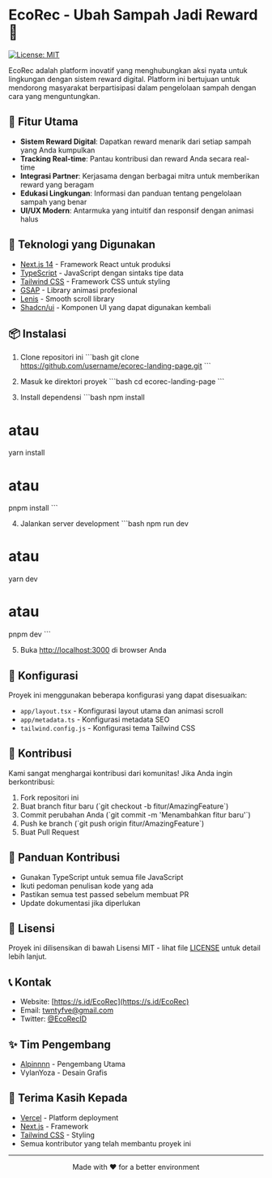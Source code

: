 # EcoRec - Ubah Sampah Jadi Reward 🌱

[![License: MIT](https://img.shields.io/badge/License-MIT-green.svg)](https://opensource.org/licenses/MIT)

EcoRec adalah platform inovatif yang menghubungkan aksi nyata untuk lingkungan dengan sistem reward digital. Platform ini bertujuan untuk mendorong masyarakat berpartisipasi dalam pengelolaan sampah dengan cara yang menguntungkan.

## 🎯 Fitur Utama

- **Sistem Reward Digital**: Dapatkan reward menarik dari setiap sampah yang Anda kumpulkan
- **Tracking Real-time**: Pantau kontribusi dan reward Anda secara real-time
- **Integrasi Partner**: Kerjasama dengan berbagai mitra untuk memberikan reward yang beragam
- **Edukasi Lingkungan**: Informasi dan panduan tentang pengelolaan sampah yang benar
- **UI/UX Modern**: Antarmuka yang intuitif dan responsif dengan animasi halus

## 🚀 Teknologi yang Digunakan

- [Next.js 14](https://nextjs.org/) - Framework React untuk produksi
- [TypeScript](https://www.typescriptlang.org/) - JavaScript dengan sintaks tipe data
- [Tailwind CSS](https://tailwindcss.com/) - Framework CSS untuk styling
- [GSAP](https://greensock.com/gsap/) - Library animasi profesional
- [Lenis](https://github.com/studio-freight/lenis) - Smooth scroll library
- [Shadcn/ui](https://ui.shadcn.com/) - Komponen UI yang dapat digunakan kembali

## 📦 Instalasi

1. Clone repositori ini
\`\`\`bash
git clone https://github.com/username/ecorec-landing-page.git
\`\`\`

2. Masuk ke direktori proyek
\`\`\`bash
cd ecorec-landing-page
\`\`\`

3. Install dependensi
\`\`\`bash
npm install
# atau
yarn install
# atau
pnpm install
\`\`\`

4. Jalankan server development
\`\`\`bash
npm run dev
# atau
yarn dev
# atau
pnpm dev
\`\`\`

5. Buka [http://localhost:3000](http://localhost:3000) di browser Anda

## 🔧 Konfigurasi

Proyek ini menggunakan beberapa konfigurasi yang dapat disesuaikan:

- `app/layout.tsx` - Konfigurasi layout utama dan animasi scroll
- `app/metadata.ts` - Konfigurasi metadata SEO
- `tailwind.config.js` - Konfigurasi tema Tailwind CSS

## 🤝 Kontribusi

Kami sangat menghargai kontribusi dari komunitas! Jika Anda ingin berkontribusi:

1. Fork repositori ini
2. Buat branch fitur baru (\`git checkout -b fitur/AmazingFeature\`)
3. Commit perubahan Anda (\`git commit -m 'Menambahkan fitur baru'\`)
4. Push ke branch (\`git push origin fitur/AmazingFeature\`)
5. Buat Pull Request

## 📝 Panduan Kontribusi

- Gunakan TypeScript untuk semua file JavaScript
- Ikuti pedoman penulisan kode yang ada
- Pastikan semua test passed sebelum membuat PR
- Update dokumentasi jika diperlukan

## 📄 Lisensi

Proyek ini dilisensikan di bawah Lisensi MIT - lihat file [LICENSE](LICENSE) untuk detail lebih lanjut.

## 📞 Kontak

- Website: [https://s.id/EcoRec](https://s.id/EcoRec)
- Email: [twntyfve@gmail.com](mailto:twntyfve@gmail.com)
- Twitter: [@EcoRecID](https://twitter.com/EcoRecID)

## ✨ Tim Pengembang

- [Alpinnnn](https://github.com/Alpinnnn) - Pengembang Utama
- VylanYoza - Desain Grafis

## 🙏 Terima Kasih Kepada

- [Vercel](https://vercel.com) - Platform deployment
- [Next.js](https://nextjs.org) - Framework
- [Tailwind CSS](https://tailwindcss.com) - Styling
- Semua kontributor yang telah membantu proyek ini

---

<p align="center">Made with ❤️ for a better environment</p> 
